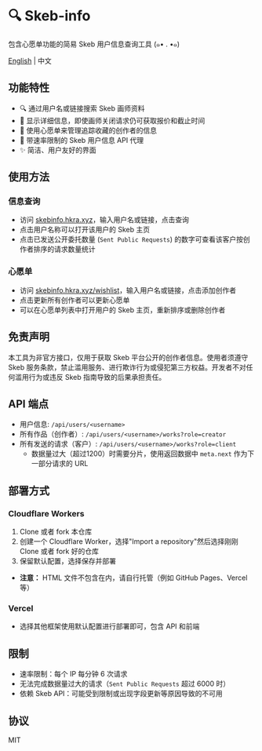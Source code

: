 # 🔍 Skeb-info
包含心愿单功能的简易 Skeb 用户信息查询工具 (๑• . •๑)

[English](README.md) | 中文

## 功能特性

- 🔍 通过用户名或链接搜索 Skeb 画师资料
- 📑 显示详细信息，即使画师关闭请求仍可获取报价和截止时间
- 💝 使用心愿单来管理追踪收藏的创作者的信息
- 🔗 带速率限制的 Skeb 用户信息 API 代理
- ✨ 简洁、用户友好的界面

## 使用方法

### 信息查询
- 访问 [skebinfo.hkra.xyz](https://skebinfo.hkra.xyz/)，输入用户名或链接，点击查询
- 点击用户名称可以打开该用户的 Skeb 主页
- 点击已发送公开委托数量 (`Sent Public Requests`) 的数字可查看该客户按创作者排序的请求数量统计

### 心愿单
- 访问 [skebinfo.hkra.xyz/wishlist](https://skebinfo.hkra.xyz/wishlist)，输入用户名或链接，点击添加创作者
- 点击更新所有创作者可以更新心愿单
- 可以在心愿单列表中打开用户的 Skeb 主页，重新排序或删除创作者

## 免责声明

本工具为非官方接口，仅用于获取 Skeb 平台公开的创作者信息。使用者须遵守 Skeb 服务条款，禁止滥用服务、进行欺诈行为或侵犯第三方权益。开发者不对任何滥用行为或违反 Skeb 指南导致的后果承担责任。

## API 端点
- 用户信息: `/api/users/<username>`
- 所有作品（创作者）: `/api/users/<username>/works?role=creator`
- 所有发送的请求（客户）: `/api/users/<username>/works?role=client`
    - 数据量过大（超过1200）时需要分片，使用返回数据中 `meta.next` 作为下一部分请求的 URL

## 部署方式

### Cloudflare Workers
1. Clone 或者 fork 本仓库
2. 创建一个 Cloudflare Worker，选择"Import a repository"然后选择刚刚 Clone 或者 fork 好的仓库
3. 保留默认配置，选择保存并部署
- **注意：** HTML 文件不包含在内，请自行托管（例如 GitHub Pages、Vercel 等）

### Vercel

- 选择其他框架使用默认配置进行部署即可，包含 API 和前端

## 限制

- 速率限制：每个 IP 每分钟 6 次请求
- 无法完成数据量过大的请求（`Sent Public Requests` 超过 6000 时）
- 依赖 Skeb API：可能受到限制或出现字段更新等原因导致的不可用

## 协议
MIT
